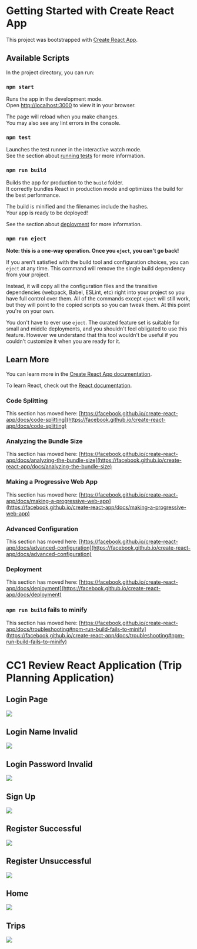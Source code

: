 # Getting Started with Create React App

This project was bootstrapped with [Create React App](https://github.com/facebook/create-react-app).

## Available Scripts

In the project directory, you can run:

### `npm start`

Runs the app in the development mode.\
Open [http://localhost:3000](http://localhost:3000) to view it in your browser.

The page will reload when you make changes.\
You may also see any lint errors in the console.

### `npm test`

Launches the test runner in the interactive watch mode.\
See the section about [running tests](https://facebook.github.io/create-react-app/docs/running-tests) for more information.

### `npm run build`

Builds the app for production to the `build` folder.\
It correctly bundles React in production mode and optimizes the build for the best performance.

The build is minified and the filenames include the hashes.\
Your app is ready to be deployed!

See the section about [deployment](https://facebook.github.io/create-react-app/docs/deployment) for more information.

### `npm run eject`

**Note: this is a one-way operation. Once you `eject`, you can't go back!**

If you aren't satisfied with the build tool and configuration choices, you can `eject` at any time. This command will remove the single build dependency from your project.

Instead, it will copy all the configuration files and the transitive dependencies (webpack, Babel, ESLint, etc) right into your project so you have full control over them. All of the commands except `eject` will still work, but they will point to the copied scripts so you can tweak them. At this point you're on your own.

You don't have to ever use `eject`. The curated feature set is suitable for small and middle deployments, and you shouldn't feel obligated to use this feature. However we understand that this tool wouldn't be useful if you couldn't customize it when you are ready for it.

## Learn More

You can learn more in the [Create React App documentation](https://facebook.github.io/create-react-app/docs/getting-started).

To learn React, check out the [React documentation](https://reactjs.org/).

### Code Splitting

This section has moved here: [https://facebook.github.io/create-react-app/docs/code-splitting](https://facebook.github.io/create-react-app/docs/code-splitting)

### Analyzing the Bundle Size

This section has moved here: [https://facebook.github.io/create-react-app/docs/analyzing-the-bundle-size](https://facebook.github.io/create-react-app/docs/analyzing-the-bundle-size)

### Making a Progressive Web App

This section has moved here: [https://facebook.github.io/create-react-app/docs/making-a-progressive-web-app](https://facebook.github.io/create-react-app/docs/making-a-progressive-web-app)

### Advanced Configuration

This section has moved here: [https://facebook.github.io/create-react-app/docs/advanced-configuration](https://facebook.github.io/create-react-app/docs/advanced-configuration)

### Deployment

This section has moved here: [https://facebook.github.io/create-react-app/docs/deployment](https://facebook.github.io/create-react-app/docs/deployment)

### `npm run build` fails to minify

This section has moved here: [https://facebook.github.io/create-react-app/docs/troubleshooting#npm-run-build-fails-to-minify](https://facebook.github.io/create-react-app/docs/troubleshooting#npm-run-build-fails-to-minify)

# CC1 Review React Application (Trip Planning  Application)

## Login Page
<img src="https://github.com/ShreeHarinesh1494/React_IRC/blob/main/cc1/project/CC1%20Review%20Page%20Photos/Login%20Page.jpg">

## Login Name Invalid
<img src="https://github.com/ShreeHarinesh1494/React_IRC/blob/main/cc1/project/CC1%20Review%20Page%20Photos/Login%20Name%20Invalid.jpg">

## Login Password Invalid
<img src="https://github.com/ShreeHarinesh1494/React_IRC/blob/main/cc1/project/CC1%20Review%20Page%20Photos/Login%20Password%20Invalid.jpg">

## Sign Up
<img src="https://github.com/ShreeHarinesh1494/React_IRC/blob/main/cc1/project/CC1%20Review%20Page%20Photos/Sign%20Up.jpg">

## Register Successful
<img src="https://github.com/ShreeHarinesh1494/React_IRC/blob/main/cc1/project/CC1%20Review%20Page%20Photos/Register%20Successful.jpg">

## Register Unsuccessful
<img src="https://github.com/ShreeHarinesh1494/React_IRC/blob/main/cc1/project/CC1%20Review%20Page%20Photos/Register%20Unsuuccessful.jpg">

## Home
<img src="https://github.com/ShreeHarinesh1494/React_IRC/blob/main/cc1/project/CC1%20Review%20Page%20Photos/Home.jpg">

## Trips
<img src="https://github.com/ShreeHarinesh1494/React_IRC/blob/main/cc1/project/CC1%20Review%20Page%20Photos/Trips.jpg">
